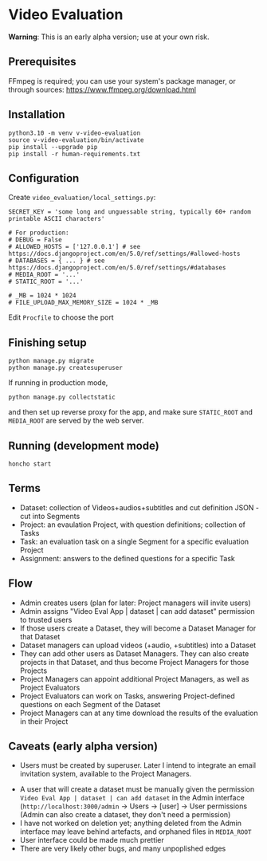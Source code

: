 # Video Evaluation

**Warning**: This is an early alpha version; use at your own risk.

## Prerequisites

FFmpeg is required; you can use your system's package manager, or through sources: https://www.ffmpeg.org/download.html

## Installation

```
python3.10 -m venv v-video-evaluation
source v-video-evaluation/bin/activate
pip install --upgrade pip
pip install -r human-requirements.txt
```

## Configuration

Create `video_evaluation/local_settings.py`:

```
SECRET_KEY = 'some long and unguessable string, typically 60+ random printable ASCII characters'

# For production:
# DEBUG = False
# ALLOWED_HOSTS = ['127.0.0.1'] # see https://docs.djangoproject.com/en/5.0/ref/settings/#allowed-hosts
# DATABASES = { ... } # see https://docs.djangoproject.com/en/5.0/ref/settings/#databases
# MEDIA_ROOT = '...'
# STATIC_ROOT = '...'

# _MB = 1024 * 1024
# FILE_UPLOAD_MAX_MEMORY_SIZE = 1024 * _MB
```

Edit `Procfile` to choose the port

## Finishing setup

```
python manage.py migrate
python manage.py createsuperuser
```

If running in production mode,

```
python manage.py collectstatic
```

and then set up reverse proxy for the app, and make sure `STATIC_ROOT` and `MEDIA_ROOT` are served by the web server.

## Running (development mode)

```
honcho start
```

## Terms

- Dataset: collection of Videos+audios+subtitles and cut definition JSON - cut into Segments
- Project: an evaulation Project, with question definitions; collection of Tasks
- Task: an evaluation task on a single Segment for a specific evaluation Project
- Assignment: answers to the defined questions for a specific Task

## Flow

- Admin creates users (plan for later: Project managers will invite users)
- Admin assigns "Video Eval App | dataset | can add dataset" permission to trusted users
- If those users create a Dataset, they will become a Dataset Manager for that Dataset
- Dataset managers can upload videos (+audio, +subtitles) into a Dataset
- They can add other users as Dataset Managers. They can also create projects in that Dataset, and thus become Project Managers for those Projects
- Project Managers can appoint additional Project Managers, as well as Project Evaluators
- Project Evaluators can work on Tasks, answering Project-defined questions on each Segment of the Dataset
- Project Managers can at any time download the results of the evaluation in their Project

## Caveats (early alpha version)

* Users must be created by superuser. Later I intend to integrate an email invitation system, available to the Project Managers.
- A user that will create a dataset must be manually given the permission `Video Eval App | dataset | can add dataset` in the Admin interface (`http://localhost:3000/admin` -> Users -> [user] -> User permissions (Admin can also create a dataset, they don't need a permission)
- I have not worked on deletion yet; anything deleted from the Admin interface may leave behind artefacts, and orphaned files in `MEDIA_ROOT`
- User interface could be made much prettier
- There are very likely other bugs, and many unpoplished edges
